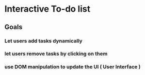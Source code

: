 # Interactive To-do list

## Goals

### Let users add tasks dynamically

### let users remove tasks by clicking on them

### use DOM manipulation to update the UI ( User Interface )